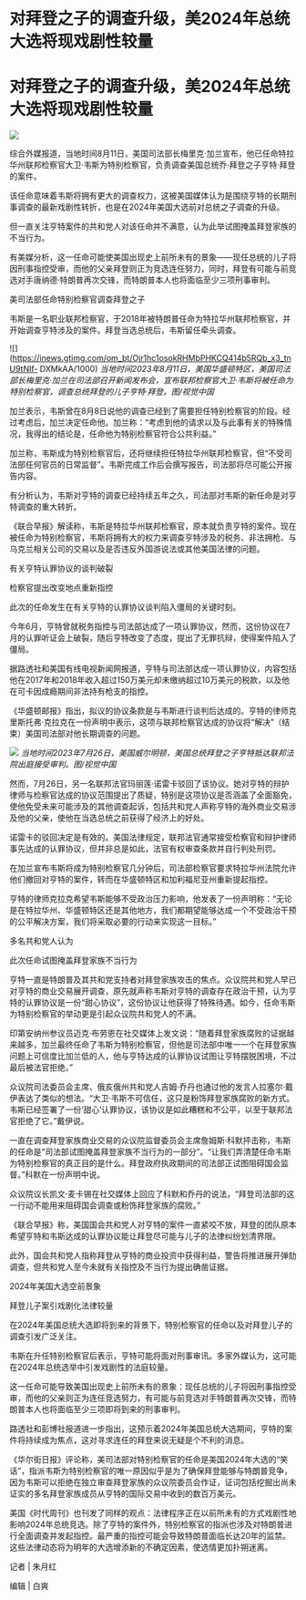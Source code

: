 # 对拜登之子的调查升级，美2024年总统大选将现戏剧性较量

# 对拜登之子的调查升级，美2024年总统大选将现戏剧性较量

![](https://inews.gtimg.com/om_bt/O6iW5T8zQqEiD3p6LzVcu5riGr3lEXgDxqONbkbyCP0HEAA/1000)

综合外媒报道，当地时间8月11日，美国司法部长梅里克·加兰宣布，他已任命特拉华州联邦检察官大卫·韦斯为特别检察官，负责调查美国总统乔·拜登之子亨特·拜登的案件。

该任命意味着韦斯将拥有更大的调查权力，这被美国媒体认为是围绕亨特的长期刑事调查的最新戏剧性转折，也是在2024年美国大选前对总统之子调查的升级。

但一直关注亨特案件的共和党人对该任命并不满意，认为此举试图掩盖拜登家族的不当行为。

有美媒分析，这一任命可能使美国出现史上前所未有的景象——现任总统的儿子将因刑事指控受审，而他的父亲拜登则正为竞选连任努力，同时，拜登有可能与前竞选对手唐纳德·特朗普再次交锋，而特朗普本人也将面临至少三项刑事审判。

美司法部任命特别检察官调查拜登之子

韦斯是一名职业联邦检察官，于2018年被特朗普任命为特拉华州联邦检察官，并开始调查亨特涉及的案件。拜登当选总统后，韦斯留任牵头调查。

![](https://inews.gtimg.com/om_bt/Ojr1hc1osokRHMbPHKCQ414b5RQb_x3_tnU9tNIf-
DXMkAA/1000)
_当地时间2023年8月11日，美国华盛顿特区，美国司法部长梅里克·加兰在司法部召开新闻发布会，宣布联邦检察官大卫·韦斯将被任命为特别检察官，调查总统拜登的儿子亨特·拜登。图/视觉中国_

加兰表示，韦斯曾在8月8日说他的调查已经到了需要担任特别检察官的阶段。经过考虑后，加兰决定任命他。加兰称：“考虑到他的请求以及与此事有关的特殊情况，我得出的结论是，任命他为特别检察官符合公共利益。”

加兰称，韦斯成为特别检察官后，还将继续担任特拉华州联邦检察官，但“不受司法部任何官员的日常监督”。韦斯完成工作后会撰写报告，司法部将尽可能公开报告内容。

有分析认为，韦斯对亨特的调查已经持续五年之久，司法部对韦斯的新任命是对亨特调查的重大转折。

《联合早报》解读称，韦斯是特拉华州联邦检察官，原本就负责亨特的案件。现在被任命为特别检察官，韦斯将拥有大的权力来调查亨特涉及的税务、非法拥枪、与乌克兰相关公司的交易以及是否违反外国游说法或其他美国法律的问题。

有关亨特认罪协议的谈判破裂

检察官提出改变地点重新指控

此次的任命发生在有关亨特的认罪协议谈判陷入僵局的关键时刻。

今年6月，亨特曾就税务指控与司法部达成了一项认罪协议，然而，这份协议在7月的认罪听证会上破裂，随后亨特改变了态度，提出了无罪抗辩，使得案件陷入了僵局。

据路透社和美国有线电视新闻网报道，亨特与司法部达成一项认罪协议，内容包括他在2017年和2018年收入超过150万美元却未缴纳超过10万美元的税款，以及他在可卡因成瘾期间非法持有枪支的指控。

《华盛顿邮报》指出，拟议的协议条款是与韦斯进行谈判后达成的。亨特的律师克里斯托弗·克拉克在一份声明中表示，这项与联邦检察官达成的协议将“解决”（结束）美国司法部对他长期调查的问题。

![](https://inews.gtimg.com/om_bt/Oy0lc7BdOay1haULNyOhGVuo1lf3hWulOpWo5svePFmp0AA/1000)
_当地时间2023年7月26日，美国威尔明顿，美国总统拜登之子亨特抵达联邦法院出庭接受审判。图/视觉中国_

然而，7月26日，另一名联邦法官玛丽莲·诺雷卡驳回了该协议。她对亨特的辩护律师与检察官达成的协议范围提出了质疑，特别是这项协议是否涵盖了全面豁免，使他免受未来可能涉及的其他调查起诉，包括共和党人声称亨特的海外商业交易涉及他的父亲，使他在当选总统之前获得了经济上的好处。

诺雷卡的驳回决定是有效的。美国法律规定，联邦法官通常接受检察官和辩护律师事先达成的认罪协议，但并非总是如此，法官有权审查条款并自行判处刑罚。

在加兰宣布韦斯将成为特别检察官几分钟后，司法部检察官要求特拉华州法院允许他们撤回对亨特的案件，转而在华盛顿特区和加利福尼亚州重新提起指控。

亨特的律师克拉克希望韦斯能够不受政治压力影响，他发表了一份声明称：“无论是在特拉华州、华盛顿特区还是其他地方，我们都期望能够达成一个不受政治干预的公平解决方案，我们将采取必要的行动来实现这一目标。”

多名共和党人认为

此次任命试图掩盖拜登家族不当行为

亨特一直是特朗普及其共和党支持者对拜登家族攻击的焦点。众议院共和党人早已对亨特的商业交易展开调查，原先就声称韦斯对亨特的调查存在政治干预，认为亨特的认罪协议是一份“甜心协议”，这份协议让他获得了特殊待遇。如今，任命韦斯为特别检察官的举动更是引起众议院共和党人的不满。

印第安纳州参议员迈克·布劳恩在社交媒体上发文说：“随着拜登家族腐败的证据越来越多，加兰最终任命了韦斯为特别检察官，但他是司法部中唯一一个在拜登家族问题上可信度比加兰低的人，他与亨特达成的认罪协议试图让亨特摆脱困境，不过最后被法官拒绝。”

众议院司法委员会主席、俄亥俄州共和党人吉姆·乔丹也通过他的发言人拉塞尔·戴伊表达了类似的想法。“大卫·韦斯不可信任，这只是粉饰拜登家族腐败的新方式。韦斯已经签署了一份‘甜心’认罪协议，该协议是如此糟糕和不公平，以至于联邦法官拒绝了它。”戴伊说。

一直在调查拜登家族商业交易的众议院监督委员会主席詹姆斯·科默抨击称，韦斯的任命是“司法部试图掩盖拜登家族不当行为的一部分”。“让我们弄清楚任命韦斯为特别检察官的真正目的是什么。拜登政府执政期间的司法部正试图阻碍国会监督。”科默在一份声明中说。

众议院议长凯文·麦卡锡在社交媒体上回应了科默和乔丹的说法，“拜登司法部的这一行动不能用来阻碍国会调查或粉饰拜登家族的腐败。”

《联合早报》称，美国国会共和党人对亨特的案件一直紧咬不放，拜登的团队原本希望亨特和韦斯达成的认罪协议能让拜登尽可能与儿子的法律纠纷划清界限。

此外，国会共和党人指称拜登从亨特的商业投资中获得利益，警告将推进展开弹劾调查，但共和党人至今未就有关指控及不当行为提出确凿证据。

2024年美国大选空前景象

拜登儿子案引戏剧化法律较量

在2024年美国总统大选即将到来的背景下，特别检察官的任命以及对拜登儿子的调查引发广泛关注。

韦斯在升任特别检察官后表示，亨特可能将面对刑事审讯。多家外媒认为，这可能在2024年总统选举中引发戏剧性的法庭较量。

这一任命可能导致美国出现史上前所未有的景象：现任总统的儿子将因刑事指控受审，而他的父亲则正为连任竞选努力，有可能与前竞选对手特朗普再次交锋，而特朗普本人也将面临至少三项即将到来的刑事审判。

路透社和彭博社报道进一步指出，这预示着2024年美国总统大选期间，亨特的案件将持续成为焦点，这对寻求连任的拜登来说无疑是个不利的消息。

《华尔街日报》评论称，美司法部对特别检察官的任命是美国2024年大选的“笑话”，指派韦斯为特别检察官的唯一原因似乎是为了确保拜登能够与特朗普竞争，因为韦斯可以拒绝在独立审查拜登家族的众议院委员会作证，证词包括挖掘出尚未证实的多名拜登家族成员从亨特的国际交易中收到的数百万美元。

美国《时代周刊》也刊发了同样的观点：法律程序正在以前所未有的方式戏剧性地影响2024年总统竞选。除了亨特的案件外，特别检察官的指派也涉及对特朗普进行全面调查并发起指控。最严重的指控可能会导致特朗普面临长达20年的监禁。这些法律动态将为明年的大选增添新的不确定因素，使选情更加扑朔迷离。

记者 | 朱月红

编辑 | 白爽

